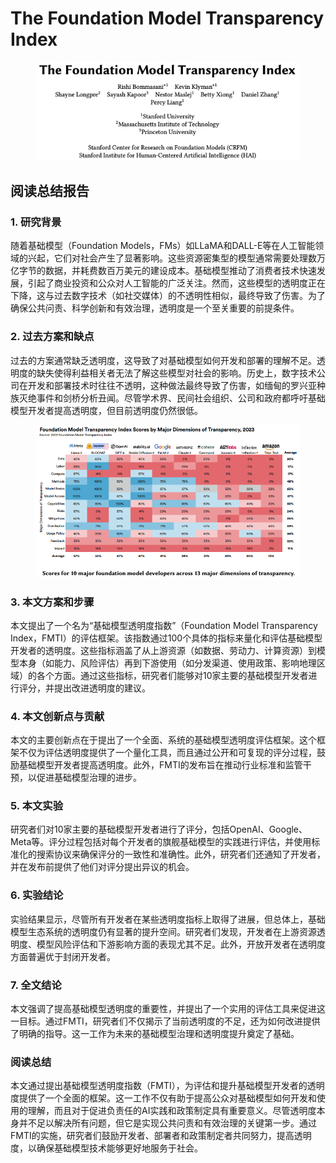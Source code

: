 # The Foundation Model Transparency Index

<figure><img src="../.gitbook/assets/image (10) (1) (1) (1) (1) (1) (1) (1) (1) (1) (1) (1) (1) (1) (1) (1) (1) (1) (1) (1).png" alt=""><figcaption></figcaption></figure>

## 阅读总结报告

### 1. 研究背景

随着基础模型（Foundation Models，FMs）如LLaMA和DALL-E等在人工智能领域的兴起，它们对社会产生了显著影响。这些资源密集型的模型通常需要处理数万亿字节的数据，并耗费数百万美元的建设成本。基础模型推动了消费者技术快速发展，引起了商业投资和公众对人工智能的广泛关注。然而，这些模型的透明度正在下降，这与过去数字技术（如社交媒体）的不透明性相似，最终导致了伤害。为了确保公共问责、科学创新和有效治理，透明度是一个至关重要的前提条件。

### 2. 过去方案和缺点

过去的方案通常缺乏透明度，这导致了对基础模型如何开发和部署的理解不足。透明度的缺失使得利益相关者无法了解这些模型对社会的影响。历史上，数字技术公司在开发和部署技术时往往不透明，这种做法最终导致了伤害，如缅甸的罗兴亚种族灭绝事件和剑桥分析丑闻。尽管学术界、民间社会组织、公司和政府都呼吁基础模型开发者提高透明度，但目前透明度仍然很低。

<figure><img src="../.gitbook/assets/image (11) (1) (1) (1) (1) (1) (1) (1) (1) (1) (1) (1) (1) (1) (1) (1).png" alt=""><figcaption></figcaption></figure>

### 3. 本文方案和步骤

本文提出了一个名为“基础模型透明度指数”（Foundation Model Transparency Index，FMTI）的评估框架。该指数通过100个具体的指标来量化和评估基础模型开发者的透明度。这些指标涵盖了从上游资源（如数据、劳动力、计算资源）到模型本身（如能力、风险评估）再到下游使用（如分发渠道、使用政策、影响地理区域）的各个方面。通过这些指标，研究者们能够对10家主要的基础模型开发者进行评分，并提出改进透明度的建议。

### 4. 本文创新点与贡献

本文的主要创新点在于提出了一个全面、系统的基础模型透明度评估框架。这个框架不仅为评估透明度提供了一个量化工具，而且通过公开和可复现的评分过程，鼓励基础模型开发者提高透明度。此外，FMTI的发布旨在推动行业标准和监管干预，以促进基础模型治理的进步。

### 5. 本文实验

研究者们对10家主要的基础模型开发者进行了评分，包括OpenAI、Google、Meta等。评分过程包括对每个开发者的旗舰基础模型的实践进行评估，并使用标准化的搜索协议来确保评分的一致性和准确性。此外，研究者们还通知了开发者，并在发布前提供了他们对评分提出异议的机会。

### 6. 实验结论

实验结果显示，尽管所有开发者在某些透明度指标上取得了进展，但总体上，基础模型生态系统的透明度仍有显著的提升空间。研究者们发现，开发者在上游资源透明度、模型风险评估和下游影响方面的表现尤其不足。此外，开放开发者在透明度方面普遍优于封闭开发者。

### 7. 全文结论

本文强调了提高基础模型透明度的重要性，并提出了一个实用的评估工具来促进这一目标。通过FMTI，研究者们不仅揭示了当前透明度的不足，还为如何改进提供了明确的指导。这一工作为未来的基础模型治理和透明度提升奠定了基础。

### 阅读总结

本文通过提出基础模型透明度指数（FMTI），为评估和提升基础模型开发者的透明度提供了一个全面的框架。这一工作不仅有助于提高公众对基础模型如何开发和使用的理解，而且对于促进负责任的AI实践和政策制定具有重要意义。尽管透明度本身并不足以解决所有问题，但它是实现公共问责和有效治理的关键第一步。通过FMTI的实施，研究者们鼓励开发者、部署者和政策制定者共同努力，提高透明度，以确保基础模型技术能够更好地服务于社会。
